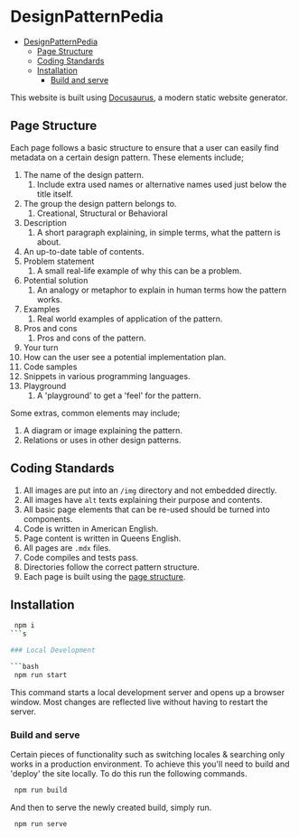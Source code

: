# DesignPatternPedia

- [DesignPatternPedia](#designpatternpedia)
  - [Page Structure](#page-structure)
  - [Coding Standards](#coding-standards)
  - [Installation](#installation)
    - [Build and serve](#build-and-serve)

This website is built using [Docusaurus](https://docusaurus.io/), a modern static website generator.

## Page Structure

Each page follows a basic structure to ensure that a user can easily find metadata on a certain design pattern. These elements include;

1. The name of the design pattern.
   1. Include extra used names or alternative names used just below the title itself.
2. The group the design pattern belongs to.
   1. Creational, Structural or Behavioral
3. Description
   1. A short paragraph explaining, in simple terms, what the pattern is about.
4. An up-to-date table of contents.
5. Problem statement
   1. A small real-life example of why this can be a problem.
6. Potential solution
   1. An analogy or metaphor to explain in human terms how the pattern works.
7. Examples
   1. Real world examples of application of the pattern.
8. Pros and cons
   1. Pros and cons of the pattern.
9. Your turn
10. How can the user see a potential implementation plan.
11. Code samples
12. Snippets in various programming languages.
13. Playground
    1. A 'playground' to get a 'feel' for the pattern.

Some extras, common elements may include;

1. A diagram or image explaining the pattern.
2. Relations or uses in other design patterns.

## Coding Standards

1. All images are put into an `/img` directory and not embedded directly.
2. All images have `alt` texts explaining their purpose and contents.
3. All basic page elements that can be re-used should be turned into components.
4. Code is written in American English.
5. Page content is written in Queens English.
6. All pages are `.mdx` files.
7. Code compiles and tests pass.
8. Directories follow the correct pattern structure.
9. Each page is built using the [page structure](#page-structure).

## Installation

````bash
 npm i
```s

### Local Development

```bash
 npm run start
````

This command starts a local development server and opens up a browser window. Most changes are reflected live without having to restart the server.

### Build and serve

Certain pieces of functionality such as switching locales & searching only works in a production environment. To achieve this you'll need to build and 'deploy' the site locally. To do this run the following commands.

```bash
 npm run build
```

And then to serve the newly created build, simply run.

```bash
 npm run serve
```

